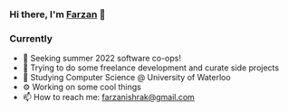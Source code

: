 ### Hi there, I'm [Farzan](https://farzanb49.github.io) 👋


### Currently

- 🔭 Seeking summer 2022 software co-ops!
- 🌱 Trying to do some freelance development and curate side projects
- 🏫 Studying Computer Science @ University of Waterloo
- ⚙️ Working on some cool things 
- 📫 How to reach me: farzanishrak@gmail.com

